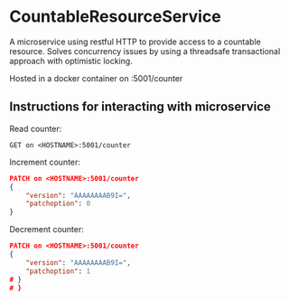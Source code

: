 # CountableResourceService

A microservice using restful HTTP to provide access to a countable resource.
Solves concurrency issues by using a threadsafe transactional approach with optimistic locking.

Hosted in a docker container on <HOSTNAME>:5001/counter

## Instructions for interacting with microservice

Read counter:
```
GET on <HOSTNAME>:5001/counter
```

Increment counter:
```json
PATCH on <HOSTNAME>:5001/counter
{
    "version": "AAAAAAAAB9I=",
    "patchoption": 0
}
```

Decrement counter:
```json
PATCH on <HOSTNAME>:5001/counter
{
    "version": "AAAAAAAAB9I=",
    "patchoption": 1
# }
# }
```